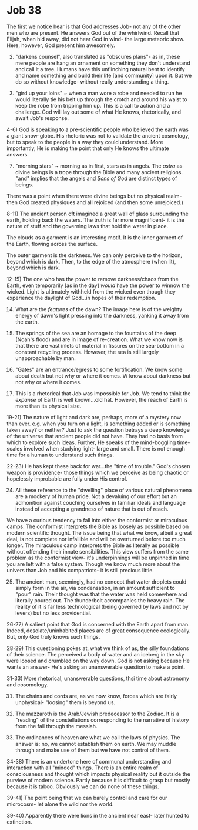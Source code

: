 # Job 38


The first we notice hear is that God addresses Job- not any of the other men who are present.
He answers God out of the whirlwind.
Recall that Elijah, when hid away, did not hear God in wind- the large meteoric show.
Here, however, God present him awesomely.

2) "darkens counsel", also translated as "obscures plans"- as in, these mere people are hang an ornament on something they don't understand and call it a tree.
  Humans have this unflinching natural bent to identify and name something and build their life [and community] upon it.
  But we do so without knowledge- without really understanding a thing.

3) "gird up your loins" ~ when a man wore a robe and needed to run he would literally tie his belt up through the crotch and around his waist to keep the robe from tripping him up.
  This is a call to action and a challenge.
  God will lay out some of what He knows, rhetorically, and await Job's response.


4-6) God is speaking to a pre-scientific people who believed the earth was a giant snow-globe.
  His rhetoric was not to validate the ancient cosmology, but to speak to the people in a way they could understand.
  More importantly, He is making the point that only He knows the ultimate answers.

7) "morning stars" ~ morning as in first, stars as in angels.
  The _astra_ as divine beings is a trope through the Bible and many ancient religions.
  "and" implies that the angels and _Sons of God_ are distinct types of beings.
  
  There was a point when there were divine beings but no physical realm- then God created physiques and all rejoiced (and then some unrejoiced.)

8-11) The ancient person oft imagined a great wall of glass surrounding the earth, holding back the waters.
  The truth is far more magnificent- it is the nature of stuff and the governing laws that hold the water in place.
  
  The clouds as a garment is an interesting motif.
  It is the inner garment of the Earth, flowing across the surface.

  The outer garment is the darkness.
  We can only perceive to the horizon, beyond which is dark.
  Then, to the edge of the atmosphere (when lit), beyond which is dark.

12-15) The one who has the power to remove darkness/chaos from the Earth, even temporarily [as in the day] _would_ have the power to winnow the wicked.
  Light is ultimately withheld from the wicked even though they experience the daylight of God...in hopes of their redemption.

14) What are the *features* of the dawn?
  The image here is of the weighty energy of dawn's light pressing into the darkness, yanking it away from the earth.

16) The springs of the sea are an homage to the fountains of the deep (Noah's flood) and are in image of re-creation.
  What we know now is that there are vast inlets of material in fissures on the sea-bottom in a constant recycling process.
  However, the sea is still largely unapproachable by man.

17) "Gates" are an entrance/egress to some fortification.
  We know some about death but not why or where it comes.
  W know about darkness but not why or where it comes.

18) This is a rhetorical that Job was impossible for Job.
  We tend to think the _expanse_ of Earth is well known...old hat.
  However, the reach of Earth is more than its physical size.

19-21) The nature of light and dark are, perhaps, more of a mystery now than ever.
  e.g. when you turn on a light, is something added or is something taken away? or neither?
  Just to ask the question betrays a deep knowledge of the universe that ancient people did not have.
  They had no basis from which to explore such ideas.
  Further, He speaks of the mind-boggling time-scales involved when studying light- large and small.
  There is not enough time for a human to understand such things.

22-23) He has kept these back for war...the "time of trouble."
  God's chosen weapon is providence- those things which we perceive as being chaotic or hopelessly improbable are fully under His control.


24) All these reference to the "dwelling" place of various natural phenomena are a mockery of human pride.
  Not a devaluing of our effort but an admonition against couching ourselves in familiar ideals and language instead of accepting a grandness of nature that is out of reach.

We have a curious tendency to fall into either the conformist or miraculous camps.
  The conformist interprets the Bible as loosely as possible based on modern scientific thought.
  The issue being that what we know, albeit a great deal, is not complete nor infallible and will be overturned before too much longer.
  The miraculous camp interprets the Bible as literally as possible without offending their innate sensibilities.
  This view suffers from the same problem as the conformist view- it's underpinnings will be unpinned in time you are left with a false system.
Though we know much more about the univers than Job and his compatriots- it is still precious little.

25) The ancient man, seemingly, had no concept that water droplets could simply form in the air, via condensation, in an amount sufficient to "pour" rain.
  Their thought was that the water was held somewhere and literally poured out.
  The thunderbolt accompanies the heavy rain.
  The reality of it is far less technological (being governed by laws and not by levers) but no less providential.

26-27) A salient point that God is concerned with the Earth apart from man.
  Indeed, desolate/uninhabited places are of great consequence ecologically.
  But, only God truly knows such things.

28-29) This questioning pokes at, what we think of as, the silly foundations of their science.
  The perceived a body of water and an iceberg in the sky were loosed and crumbled on the way down.
  God is not asking because He wants an answer- He's asking an unanswerable question to make a point.

31-33) More rhetorical, unanswerable questions, thsi time about astronomy and cosomology.

31) The chains and cords are, as we now know, forces which are fairly unphysical- "loosing" them is beyond us.

32) The mazzaroth is the Arab/Jewish predecessor to the Zodiac.
  It is a "reading" of the constellations corresponding to the narrative of history from the fall through the messiah.

33) The ordinances of heaven are what we call the laws of physics.
  The answer is: no, we cannot establish them on earth.
  We may muddle through and make use of them but we have not control of them.

34-38) There is an undertone here of communal understanding and interaction with all "minded" things.
  There is an entire realm of consciousness and thought which impacts physical reality but it outside the purview of modern science.
  Partly because it is difficult to grasp but mostly because it is taboo.
  Obviously we can do none of these things.


39-41) The point being that we can barely control and care for our microcosm- let alone the wild nor the world.

39-40) Apparently there were lions in the ancient near east- later hunted to extinction.
